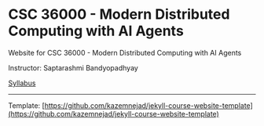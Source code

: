 # CSC 36000 - Modern Distributed Computing with AI Agents

Website for CSC 36000 - Modern Distributed Computing with AI Agents

Instructor: Saptarashmi Bandyopadhyay

[Syllabus](/static_files/CSC36000-Modern-Distributed-Computing-Next-Gen-with-AI-Agents-Syllabus.pdf)

---

Template: [https://github.com/kazemnejad/jekyll-course-website-template](https://github.com/kazemnejad/jekyll-course-website-template)
